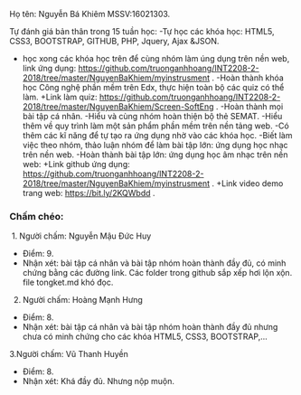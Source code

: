 ﻿Họ tên: Nguyễn Bá Khiêm
MSSV:16021303.



Tự đánh giá bản thân trong 15 tuần học: 
 -Tự học các khóa học: HTML5, CSS3, BOOTSTRAP, GITHUB, PHP, Jquery, Ajax &JSON.
  + học xong các khóa học trên để cùng nhóm làm úng dụng trên nền web, link ứng dụng: https://github.com/truonganhhoang/INT2208-2-2018/tree/master/NguyenBaKhiem/myinstrusment .
 -Hoàn thành khóa học Công nghệ phần mềm trên Edx, thực hiện toàn bộ các quiz có thể làm.
  +Link làm quiz: https://github.com/truonganhhoang/INT2208-2-2018/tree/master/NguyenBaKhiem/Screen-SoftEng .
 -Hoàn thành mọi bài tập cá nhân.
 -Hiểu và cùng nhóm hoàn thiện bộ thẻ SEMAT.
 -Hiểu thêm về quy trình làm một sản phẩm phần mềm trên nền tảng web.
 -Có thêm các kĩ năng để tự tạo ra ứng dụng nhờ vào các khóa học.
 -Biết làm việc theo nhóm, thảo luận nhóm để làm bài tập lớn: ứng dụng học nhạc trên nền web.
 -Hoàn thành bài tập lớn: ứng dụng học âm nhạc trên nền web:
  +Link github ứng dụng: https://github.com/truonganhhoang/INT2208-2-2018/tree/master/NguyenBaKhiem/myinstrusment .
  +Link video demo trang web: https://bit.ly/2KQWbdd .
  
  ### Chấm chéo:
  1. Người chấm: Nguyễn Mậu Đức Huy
 * Điểm: 9.
 * Nhận xét: bài tập cá nhân và bài tập nhóm hoàn thành đầy đủ, có minh chứng bằng các đường link. Các folder trong github sắp xếp hơi lộn xộn. file tongket.md khó đọc.
 
  2. Người chấm: Hoàng Mạnh Hưng
 * Điểm: 8.
 * Nhận xét: bài tập cá nhân và bài tập nhóm hoàn thành đầy đủ nhưng chưa có minh chứng cho các khóa HTML5, CSS3, BOOTSTRAP,...

3.Người chấm: Vũ Thanh Huyền
 * Điểm: 8.
 * Nhận xét: Khá đầy đủ. Nhưng nộp muộn.
